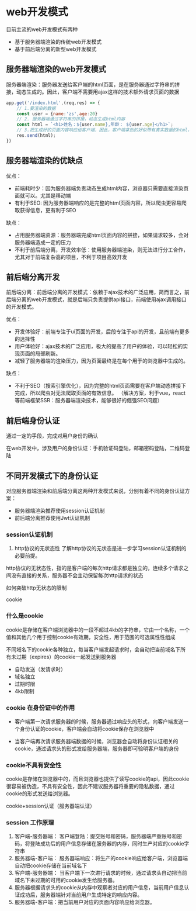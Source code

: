 # web开发模式
目前主流的web开发模式有两种

- 基于服务器端渲染的传统web开发模式
- 基于前后端分离的新型web开发模式

## 服务器端渲染的web开发模式
服务器端渲染：服务器发送给客户端的html页面，是在服务器通过字符串的拼接，动态生成的。因此，客户端不需要用ajax这样的技术额外请求页面的数据

```js
app.get('/index.html',(req,res) => {
    // 1.要渲染的数据
    const user = {name:'zs',age:20}
    // 2. 服务器端通过字符串的拼接，动态生成html内容
    const html = `<h1>姓名：${user.name},年龄： ${user.age}</h1>`;
    // 3.把生成好的页面内容响应给客户端，因此，客户端拿到的好似带有真实数据的html，页面
    res.send(html);
})
```

## 服务器端渲染的优缺点
优点：
- 前端耗时少：因为服务器端负责动态生成html内容，浏览器只需要直接渲染页面就可以。尤其是移动端
- 有利于SEO: 因为服务器端响应的是完整的html页面内容，所以爬虫更容易爬取获得信息，更有利于SEO

缺点：
- 占用服务器端资源：服务器端完成html页面内容的拼接，如果请求较多，会对服务器端造成一定的压力
- 不利于前后端分离，开发效率低：使用服务器端渲染，则无法进行分工合作，尤其对于前端复杂高的项目，不利于项目高效开发

## 前后端分离开发
前后端分离：前后端分离的开发模式：依赖于ajax技术的广泛应用，简而言之，前后端分离的web开发模式，就是后端只负责提供api接口，前端使用ajax调用接口的开发模式。

优点：
- 开发体验好：前端专注于ui页面的开发，后段专注于api的开发，且前端有更多的选择性
- 用户体验好：ajax技术的广泛应用，极大的提高了用户的体验，可以轻松的实现页面的局部刷新。
- 减轻了服务器端的渲染压力，因为页面最终是在每个用于的浏览器中生成的。

缺点：
- 不利于SEO（搜索引擎优化），因为完整的html页面需要在客户端动态拼接下完成，所以爬虫对无法爬取页面的有效信息。
（解决方案，利于vue，react等前端框架SSR：服务器端渲染技术，能够很好的倔强SEO问题）


## 前后端身份认证

通过一定的手段，完成对用户身份的确认

在web开发中，涉及用户的身份认证：手机验证码登陆，邮箱密码登陆，二维码登陆

## 不同开发模式下的身份认证
对应服务器端渲染和前后端分离这两种开发模式来说，分别有着不同的身份认证方案：

- 服务器端渲染推荐使用session认证机制
- 前后端分离推荐使用Jwt认证机制

### session认证机制
1. http协议的无状态性
了解http协议的无状态是进一步学习session认证机制的必要前提。

http协议的无状态性，指的是客户端的每次http请求都是独立的，连续多个请求之间没有直接的关系，服务器不会主动保留每次http请求的状态

如何突破http无状态的限制

cookie

### 什么是cookie
cookie是存储在客户端浏览器中的一段不超过4kb的字符串，它由一个名称，一个值和其他几个用于控制cookie有效期，安全性，用于范围的可选属性性组成

不同域名下的cookie各种独立，每当客户端发起请求时，会自动把当前域名下所有未过期（expires）的cookie一起发送到服务器

- 自动发送（发请求时）
- 域名独立
- 过期时限
- 4kb限制

### cookie 在身份证中的作用
- 客户端第一次请求服务器的时候，服务器通过响应头的形式，向客户端发送一个身份认证的cookie，客户端会自动将cookie保存在浏览器中

- 当客户端再次请求服务器端数据的时候，浏览器会自动将身份认证相关的cookie，通过请求头的形式发给服务器端，服务器即可验明客户端的身份

### cookie不具有安全性

cookie是存储在浏览器中的，而且浏览器也提供了读写cookie的api，因此cookie很容易被伪造，不具有安全性，因此不建议服务器将重要的隐私数据，通过cookie的形式发送给浏览器。

cookie+session认证（服务器端认证）

### session 工作原理
1. 客户端-服务器端： 客户端登陆：提交账号和密码，服务器端严重账号和密码，将登陆成功后的用户信息存储在服务器的内存，同时生产对应的cookie字符串
2. 服务器端-客户端： 服务器端响应：将生产的cookie响应给客户端，浏览器端自动把cookie存储在当前域名下
3. 客户端-服务器端： 当客户端下一次进行请求的时候，通过请求头自动把当前域名下未过期的可用的cookie发生给服务器。
4. 服务器根据请求头的cookie从内存中观察者对应的用户信息，当前用户信息认证成功后，服务器端针对当前用户生成特定的响应内容。
5. 服务器端-客户端：把当前用户对应的页面内容响应给浏览器。






